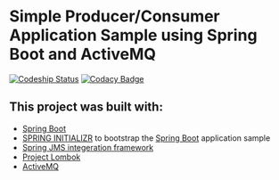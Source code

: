 # Simple Producer/Consumer Application Sample using Spring Boot and ActiveMQ

[ ![Codeship Status](https://app.codeship.com/projects/da0cda80-f142-0134-0947-467ca4e448d3/status?branch=master)](https://app.codeship.com/projects/209337) [![Codacy Badge](https://api.codacy.com/project/badge/Grade/a46a0ffdede44fa886e8ed86e5c7a228)](https://www.codacy.com/app/jonyfs/spring-boot-activemq?utm_source=github.com&amp;utm_medium=referral&amp;utm_content=jonyfs/spring-boot-activemq&amp;utm_campaign=Badge_Grade)

## This project was built with:

*   [Spring Boot](https://projects.spring.io/spring-boot/)
*   [SPRING INITIALIZR](http://start.spring.io/) to bootstrap the [Spring Boot](https://projects.spring.io/spring-boot/) application sample
*   [Spring JMS integeration framework](http://docs.spring.io/spring/docs/current/spring-framework-reference/html/jms.html)
*   [Project Lombok](https://projectlombok.org/)
*   [ActiveMQ](http://activemq.apache.org)

